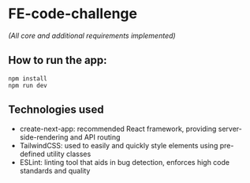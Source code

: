 # FE-code-challenge

_(All core and additional requirements implemented)_

## How to run the app:
```
npm install
npm run dev
```


## Technologies used
- create-next-app: recommended React framework, providing server-side-rendering and API routing
- TailwindCSS: used to easily and quickly style elements using pre-defined utility classes
- ESLint: linting tool that aids in bug detection, enforces high code standards and quality

